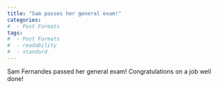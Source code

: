```yaml
---
title: "Sam passes her general exam!"
categories:
#  - Post Formats
tags:
#  - Post Formats
#  - readability
#  - standard
---
```

Sam Fernandes passed her general exam! Congratulations on a job well done!
